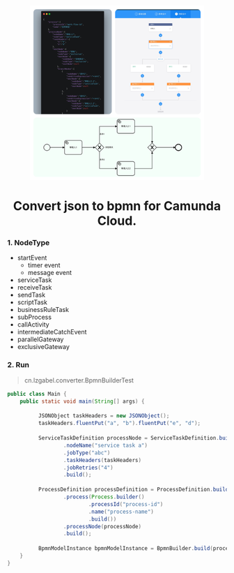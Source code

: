 <div align="center">
<img src="./static/img/img.jpeg" width="400px"/>

<h1>Convert json to bpmn for Camunda Cloud. </h1>
</div>


### 1. NodeType
- startEvent
  - timer event 
  - message event
- serviceTask
- receiveTask
- sendTask
- scriptTask
- businessRuleTask
- subProcess
- callActivity
- intermediateCatchEvent
- parallelGateway  
- exclusiveGateway

### 2. Run
> cn.lzgabel.converter.BpmnBuilderTest

```java
public class Main {
    public static void main(String[] args) {
        
          JSONObject taskHeaders = new JSONObject();
          taskHeaders.fluentPut("a", "b").fluentPut("e", "d");
          
          ServiceTaskDefinition processNode = ServiceTaskDefinition.builder()
                  .nodeName("service task a")
                  .jobType("abc")
                  .taskHeaders(taskHeaders)
                  .jobRetries("4")
                  .build();
          
          ProcessDefinition processDefinition = ProcessDefinition.builder()
                  .process(Process.builder()
                          .processId("process-id")
                          .name("process-name")
                          .build())
                  .processNode(processNode)
                  .build();
          
          BpmnModelInstance bpmnModelInstance = BpmnBuilder.build(processDefinition);     
    } 
}
        
```
